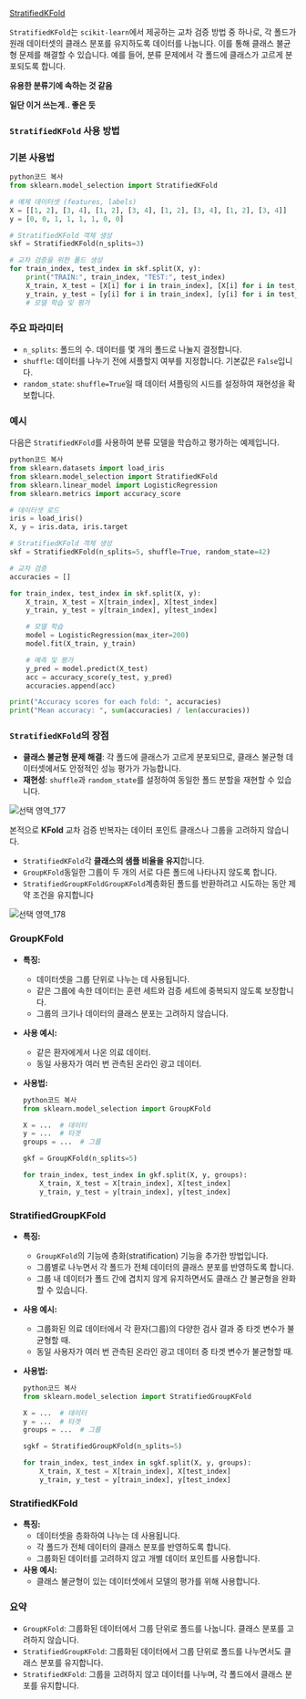 [StratifiedKFold](https://scikit-learn.org/stable/modules/generated/sklearn.model_selection.StratifiedKFold.html)

`StratifiedKFold`는 `scikit-learn`에서 제공하는 교차 검증 방법 중 하나로, 각 폴드가 원래 데이터셋의 클래스 분포를 유지하도록 데이터를 나눕니다. 이를 통해 클래스 불균형 문제를 해결할 수 있습니다. 예를 들어, 분류 문제에서 각 폴드에 클래스가 고르게 분포되도록 합니다. 

**유용한 분류기에 속하는 것 같음**

**일단 이거 쓰는게.. 좋은 듯** 

### `StratifiedKFold` 사용 방법

### 기본 사용법

```python
python코드 복사
from sklearn.model_selection import StratifiedKFold

# 예제 데이터셋 (features, labels)
X = [[1, 2], [3, 4], [1, 2], [3, 4], [1, 2], [3, 4], [1, 2], [3, 4]]
y = [0, 0, 1, 1, 1, 1, 0, 0]

# StratifiedKFold 객체 생성
skf = StratifiedKFold(n_splits=3)

# 교차 검증을 위한 폴드 생성
for train_index, test_index in skf.split(X, y):
    print("TRAIN:", train_index, "TEST:", test_index)
    X_train, X_test = [X[i] for i in train_index], [X[i] for i in test_index]
    y_train, y_test = [y[i] for i in train_index], [y[i] for i in test_index]
    # 모델 학습 및 평가

```

### 주요 파라미터

- `n_splits`: 폴드의 수. 데이터를 몇 개의 폴드로 나눌지 결정합니다.
- `shuffle`: 데이터를 나누기 전에 셔플할지 여부를 지정합니다. 기본값은 `False`입니다.
- `random_state`: `shuffle=True`일 때 데이터 셔플링의 시드를 설정하여 재현성을 확보합니다.

### 예시

다음은 `StratifiedKFold`를 사용하여 분류 모델을 학습하고 평가하는 예제입니다.

```python
python코드 복사
from sklearn.datasets import load_iris
from sklearn.model_selection import StratifiedKFold
from sklearn.linear_model import LogisticRegression
from sklearn.metrics import accuracy_score

# 데이터셋 로드
iris = load_iris()
X, y = iris.data, iris.target

# StratifiedKFold 객체 생성
skf = StratifiedKFold(n_splits=5, shuffle=True, random_state=42)

# 교차 검증
accuracies = []

for train_index, test_index in skf.split(X, y):
    X_train, X_test = X[train_index], X[test_index]
    y_train, y_test = y[train_index], y[test_index]

    # 모델 학습
    model = LogisticRegression(max_iter=200)
    model.fit(X_train, y_train)

    # 예측 및 평가
    y_pred = model.predict(X_test)
    acc = accuracy_score(y_test, y_pred)
    accuracies.append(acc)

print("Accuracy scores for each fold: ", accuracies)
print("Mean accuracy: ", sum(accuracies) / len(accuracies))

```

### `StratifiedKFold`의 장점

- **클래스 불균형 문제 해결**: 각 폴드에 클래스가 고르게 분포되므로, 클래스 불균형 데이터셋에서도 안정적인 성능 평가가 가능합니다.
- **재현성**: `shuffle`과 `random_state`를 설정하여 동일한 폴드 분할을 재현할 수 있습니다.

![선택 영역_177](https://github.com/user-attachments/assets/27c9bfa7-dcdb-499d-8f89-6f4f5fb4bfb1)


본적으로 **KFold** 교차 검증 반복자는 데이터 포인트 클래스나 그룹을 고려하지 않습니다. 

- `StratifiedKFold`각 **클래스의 샘플 비율을 유지**합니다.
- `GroupKFold`동일한 그룹이 두 개의 서로 다른 폴드에 나타나지 않도록 합니다.
- `StratifiedGroupKFoldGroupKFold`계층화된 폴드를 반환하려고 시도하는 동안 제약 조건을 유지합니다

![선택 영역_178](https://github.com/user-attachments/assets/279a66b5-0c78-44f9-a93d-a8de1168a488)

### GroupKFold

- **특징:**
    - 데이터셋을 그룹 단위로 나누는 데 사용됩니다.
    - 같은 그룹에 속한 데이터는 훈련 세트와 검증 세트에 중복되지 않도록 보장합니다.
    - 그룹의 크기나 데이터의 클래스 분포는 고려하지 않습니다.
- **사용 예시:**
    - 같은 환자에게서 나온 의료 데이터.
    - 동일 사용자가 여러 번 관측된 온라인 광고 데이터.
- **사용법:**
    
    ```python
    python코드 복사
    from sklearn.model_selection import GroupKFold
    
    X = ...  # 데이터
    y = ...  # 타겟
    groups = ...  # 그룹
    
    gkf = GroupKFold(n_splits=5)
    
    for train_index, test_index in gkf.split(X, y, groups):
        X_train, X_test = X[train_index], X[test_index]
        y_train, y_test = y[train_index], y[test_index]
    
    ```
    

### StratifiedGroupKFold

- **특징:**
    - `GroupKFold`의 기능에 층화(stratification) 기능을 추가한 방법입니다.
    - 그룹별로 나누면서 각 폴드가 전체 데이터의 클래스 분포를 반영하도록 합니다.
    - 그룹 내 데이터가 폴드 간에 겹치지 않게 유지하면서도 클래스 간 불균형을 완화할 수 있습니다.
- **사용 예시:**
    - 그룹화된 의료 데이터에서 각 환자(그룹)의 다양한 검사 결과 중 타겟 변수가 불균형할 때.
    - 동일 사용자가 여러 번 관측된 온라인 광고 데이터 중 타겟 변수가 불균형할 때.
- **사용법:**
    
    ```python
    python코드 복사
    from sklearn.model_selection import StratifiedGroupKFold
    
    X = ...  # 데이터
    y = ...  # 타겟
    groups = ...  # 그룹
    
    sgkf = StratifiedGroupKFold(n_splits=5)
    
    for train_index, test_index in sgkf.split(X, y, groups):
        X_train, X_test = X[train_index], X[test_index]
        y_train, y_test = y[train_index], y[test_index]
    
    ```
    

### StratifiedKFold

- **특징:**
    - 데이터셋을 층화하여 나누는 데 사용됩니다.
    - 각 폴드가 전체 데이터의 클래스 분포를 반영하도록 합니다.
    - 그룹화된 데이터를 고려하지 않고 개별 데이터 포인트를 사용합니다.
- **사용 예시:**
    - 클래스 불균형이 있는 데이터셋에서 모델의 평가를 위해 사용합니다.

### 요약

- `GroupKFold`: 그룹화된 데이터에서 그룹 단위로 폴드를 나눕니다. 클래스 분포를 고려하지 않습니다.
- `StratifiedGroupKFold`: 그룹화된 데이터에서 그룹 단위로 폴드를 나누면서도 클래스 분포를 유지합니다.
- `StratifiedKFold`: 그룹을 고려하지 않고 데이터를 나누며, 각 폴드에서 클래스 분포를 유지합니다.